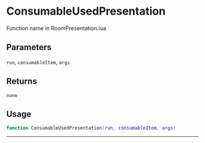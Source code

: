 # ConsumableUsedPresentation
Function name in RoomPresentation.lua
## Parameters
`run`, `consumableItem`, `args`
## Returns
`none`
## Usage
```lua
function ConsumableUsedPresentation(run, consumableItem, args)
```
---
